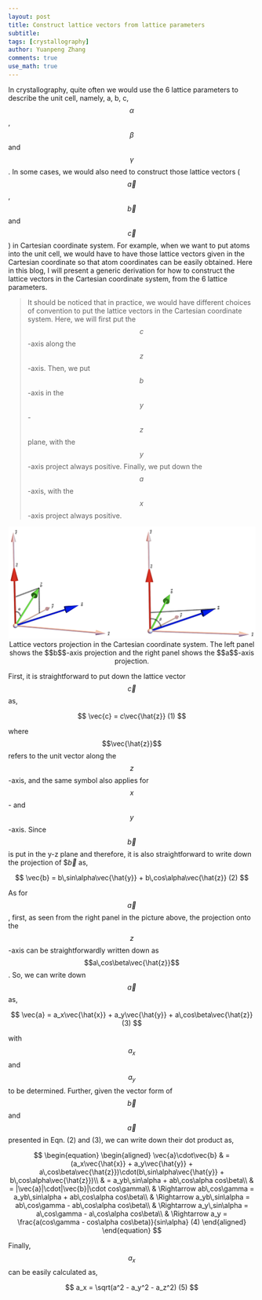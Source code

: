 ```yaml
---
layout: post
title: Construct lattice vectors from lattice parameters
subtitle:
tags: [crystallography]
author: Yuanpeng Zhang
comments: true
use_math: true
---
```


In crystallography, quite often we would use the 6 lattice parameters to describe the unit cell, namely, a, b, c, $$\alpha$$,
$$\beta$$ and $$\gamma$$. In some cases, we would also need to construct those lattice vectors ($$\vec{a}$$, $$\vec{b}$$ and $$\vec{c}$$) in Cartesian coordinate system. For example, when we want to put atoms into the unit cell, we would have to have those lattice vectors given in the Cartesian coordinate so that atom coordinates can be easily obtained. Here in this blog, I will present a generic derivation for how to construct the lattice vectors in the Cartesian coordinate system, from the 6 lattice parameters.

   > It should be noticed that in practice, we would have different choices of convention to put the lattice vectors in the Cartesian coordinate system. Here, we will first put the $$c$$-axis along the $$z$$-axis. Then, we put $$b$$-axis in the $$y$$-$$z$$ plane, with the $$y$$-axis project always positive. Finally, we put down the $$a$$-axis, with the $$x$$-axis project always positive.

<p align='center'>
<img src="/assets/img/posts/a_b_projection.png"
   style="border:none;"
   width="1000"
   alt="abproj"
   title="abproj" />
Lattice vectors projection in the Cartesian coordinate system. The left panel shows the $$b$$-axis projection and the right panel shows the $$a$$-axis projection.
</p>

First, it is straightforward to put down the lattice vector $$\vec{c}$$ as,

$$
\vec{c} = c\vec{\hat{z}} (1)
$$

where $$\vec{\hat{z}}$$ refers to the unit vector along the $$z$$-axis, and the same symbol also applies for $$x$$- and $$y$$-axis. Since $$\vec{b}$$ is put in the y-z plane and therefore, it is also straightforward to write down the projection of $$\vec{b}$ as,

$$
\vec{b} = b\,sin\alpha\vec{\hat{y}} + b\,cos\alpha\vec{\hat{z}} (2)
$$

As for $$\vec{a}$$, first, as seen from the right panel in the picture above, the projection onto the $$z$$-axis can be straightforwardly written down as $$a\,cos\beta\vec{\hat{z}}$$. So, we can write down $$\vec{a}$$ as,

$$
\vec{a} = a_x\vec{\hat{x}} + a_y\vec{\hat{y}} + a\,cos\beta\vec{\hat{z}} (3)
$$

with $$a_x$$ and $$a_y$$ to be determined. Further, given the vector form of $$\vec{b}$$ and $$\vec{a}$$ presented in Eqn. (2) and (3), we can write down their dot product as,

$$
\begin{equation}
\begin{aligned}
\vec{a}\cdot\vec{b} & = (a_x\vec{\hat{x}} + a_y\vec{\hat{y}} + a\,cos\beta\vec{\hat{z}})\cdot(b\,sin\alpha\vec{\hat{y}} + b\,cos\alpha\vec{\hat{z}})\\
& = a_yb\,sin\alpha + ab\,cos\alpha cos\beta\\
& = |\vec{a}|\cdot|\vec{b}|\cdot cos\gamma\\
& \Rightarrow ab\,cos\gamma = a_yb\,sin\alpha + ab\,cos\alpha cos\beta\\
& \Rightarrow a_yb\,sin\alpha = ab\,cos\gamma - ab\,cos\alpha cos\beta\\
& \Rightarrow a_y\,sin\alpha = a\,cos\gamma - a\,cos\alpha cos\beta\\
& \Rightarrow a_y = \frac{a(cos\gamma - cos\alpha cos\beta)}{sin\alpha} (4)
\end{aligned}
\end{equation}
$$

Finally, $$a_x$$ can be easily calculated as,

$$
a_x = \sqrt(a^2 - a_y^2 - a_z^2) (5)
$$